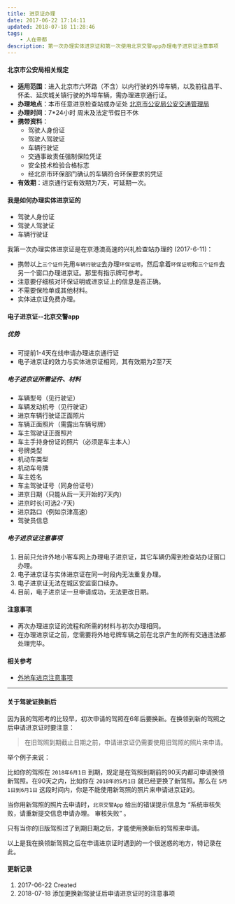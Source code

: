 ```yaml
---
title: 进京证办理
date: 2017-06-22 17:14:11
updated: 2018-07-18 11:28:46
tags:
	- 人在帝都
description: 第一次办理实体进京证和第一次使用北京交警app办理电子进京证注意事项
---
```


#### 北京市公安局相关规定

* **适用范围**：进入北京市六环路（不含）以内行驶的外埠车辆，以及前往昌平、怀柔、延庆城关镇行驶的外埠车辆，需办理进京通行证。
* **办理地点**：本市任意进京检查站或办证处 [北京市公安局公安交通管理局](http://dz.bjjtgl.gov.cn/dzfw/trafficHeadBZ/Map/trafficHead10.jsp)
* **办理时间**：7*24小时 周末及法定节假日不休
* **携带资料**：
    * 驾驶人身份证 
    * 驾驶人驾驶证 
    * 车辆行驶证 
    * 交通事故责任强制保险凭证 
    * 安全技术检验合格标志 
    * 经北京市环保部门确认的车辆符合环保要求的凭证
* **有效期**：进京通行证有效期为7天，可延期一次。

#### 我是如何办理实体进京证的

* 驾驶人身份证
* 驾驶人驾驶证
* 车辆行驶证

我第一次办理实体进京证是在京港澳高速的兴礼检查站办理的 (2017-6-11)：

* 携带以上`三个证件`先用`车辆行驶证`去办理`环保证明`，然后拿着`环保证明`和`三个证件`去另一个窗口办理进京证。那里有指示牌可参考。
* 注意要仔细核对环保证明或进京证上的信息是否正确。
* 不需要保险单或其他材料。
* 实体进京证免费办理。

#### 电子进京证--北京交警app

##### 优势

* 可提前1-4天在线申请办理进京通行证
* 电子进京证的效力与实体进京证相同，其有效期为2至7天

##### 电子进京证所需证件、材料

* 车辆型号（见行驶证）
* 车辆发动机号（见行驶证）
* 进京车辆行驶证正面照片
* 车辆正面照片（需露出车辆号牌）
* 车主驾驶证正面照片
* 车主手持身份证的照片（必须是车主本人）
* 号牌类型
* 机动车类型
* 机动车号牌
* 车主姓名
* 车主驾驶证号（同身份证号）
* 进京日期（只能从后一天开始的7天内）
* 进京时长(可选2-7天)
* 进京路口（例如京津高速）
* 驾驶员信息

##### 电子进京证注意事项

1. 目前只允许外地小客车网上办理电子进京证，其它车辆仍需到检查站办证窗口办理。
2. 电子进京证与实体进京证在同一时段内无法重复办理。
3. 电子进京证无法在城区安监窗口续办。
4. 目前，电子进京证一旦申请成功，无法更改日期。


#### 注意事项

* 再次办理进京证的流程和所需的材料与初次办理相同。
* 在办理进京证之前，您需要将外地号牌车辆之前在北京产生的所有交通违法都处理完毕。


#### 相关参考

* [外地车进京注意事项](http://www.bjjtgl.gov.cn/zhuanti/201601waibuche/index.html)

****

#### 关于驾驶证换新后

因为我的驾照考的比较早，初次申请的驾照在6年后要换新。在换领到新的驾照之后申请进京证时要注意：

> 在旧驾照到期截止日期之前，申请进京证仍需要使用旧驾照的照片来申请。

举个例子来说：

比如你的驾照在 `2018年6月1日` 到期，规定是在驾照到期前的90天内都可申请换领新驾照。在90天之内，比如你在 `2018年的5月1日` 就已经更换了新驾照。那么在 `5月1日到6月1日` 这段时间内，你是不能使用新驾照的照片来申请进京证的。

当你用新驾照的照片去申请时，`北京交警App` 给出的错误提示信息为 “系统审核失败，请重新提交信息申请办理。   审核失败” 。

只有当你的旧版驾照过了到期日期之后，才能使用换新后的驾照来申请。

以上是我在换领新驾照之后在申请进京证时遇到的一个很迷惑的地方，特记录在此。

#### 更新记录

1. 2017-06-22 Created
2. 2018-07-18 添加更换新驾驶证后申请进京证时的注意事项
